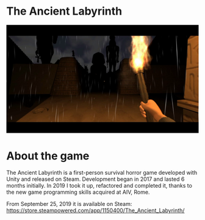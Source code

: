 # The Ancient Labyrinth

![Screenshot](preview_image.png)

 About the game
 ===========
The Ancient Labyrinth is a first-person survival horror game developed with Unity and released on Steam. Development began in 2017 and lasted 6 months initially. In 2019 I took it up, refactored and completed it, thanks to the new game programming skills acquired at AIV, Rome.

From September 25, 2019 it is available on Steam: https://store.steampowered.com/app/1150400/The_Ancient_Labyrinth/
